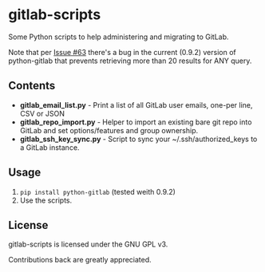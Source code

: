 gitlab-scripts
==============

Some Python scripts to help administering and migrating to GitLab.

Note that per [Issue #63](https://github.com/gpocentek/python-gitlab/issues/63) there's a bug
in the current (0.9.2) version of python-gitlab that prevents retrieving more than 20 results
for ANY query.

Contents
--------

* __gitlab_email_list.py__ - Print a list of all GitLab user emails, one-per line, CSV or JSON
* __gitlab_repo_import.py__ - Helper to import an existing bare git repo into GitLab and set options/features and group ownership.
* __gitlab_ssh_key_sync.py__ - Script to sync your ~/.ssh/authorized_keys to a GitLab instance.

Usage
------

1. ``pip install python-gitlab`` (tested weith 0.9.2)
2. Use the scripts.

License
-------

gitlab-scripts is licensed under the GNU GPL v3.

Contributions back are greatly appreciated.
